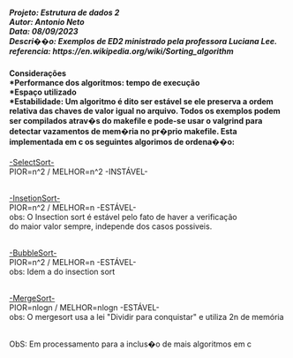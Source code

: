 <h5>Projeto: Estrutura de dados 2</br>
Autor: Antonio Neto</br>
Data: 08/09/2023</br>
Descri��o: Exemplos de ED2 ministrado pela professora Luciana Lee.</br>
referencia: https://en.wikipedia.org/wiki/Sorting_algorithm</h5>

<h4>Considerações</br> 
*Performance dos algoritmos: tempo de execução</br>
*Espaço utilizado</br>
*Estabilidade: Um algoritmo é dito ser estável se ele preserva a ordem relativa das chaves de valor igual no arquivo.
Todos os exemplos podem ser compilados atrav�s do makefile e pode-se 
usar o valgrind para detectar vazamentos de mem�ria no pr�prio makefile.
Esta implementada em c os seguintes algorimos de ordena��o:</h4>

<a href="https://en.wikipedia.org/wiki/File:Selection-Sort-Animation.gif" target="_blank">-SelectSort-</a></br>
PIOR=n^2 / MELHOR=n^2 -INSTÁVEL-</br></br>

<a href="https://en.wikipedia.org/wiki/File:Insertion-sort-example-300px.gif" target="_blank">-InsetionSort-</a></br> 
PIOR=n^2 / MELHOR=n -ESTÁVEL-</br>
obs: O Insection sort é estável pelo fato de haver a verificação</br>
do maior valor sempre, independe dos casos possiveis.</br></br>

<a href="https://en.wikipedia.org/wiki/File:Bubble-sort-example-300px.gif" target="_blank">-BubbleSort-</a></br> 
PIOR=n^2 / MELHOR=n -ESTÁVEL-</br>
obs: Idem a do insection sort</br></br>
	
<a href="https://en.wikipedia.org/wiki/File:Merge_sort_algorithm_diagram.svg" target="_blank">-MergeSort-</a></br>
PIOR=nlogn / MELHOR=nlogn -ESTÁVEL-</br>
obs: O mergesort usa a lei "Dividir para conquistar" e utiliza 2n de memória</br></br>

ObS: Em processamento para a inclus�o de mais algoritmos em c